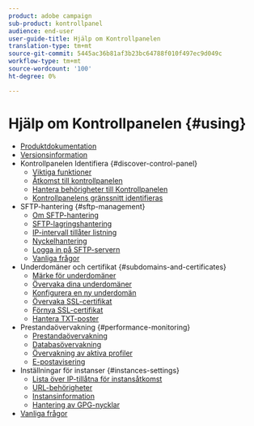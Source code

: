 ```yaml
---
product: adobe campaign
sub-product: kontrollpanel
audience: end-user
user-guide-title: Hjälp om Kontrollpanelen
translation-type: tm+mt
source-git-commit: 5445ac36b81af3b23bc64788f010f497ec9d049c
workflow-type: tm+mt
source-wordcount: '100'
ht-degree: 0%

---
```



# Hjälp om Kontrollpanelen {#using}

+ [Produktdokumentation](control-panel-home.md)
+ [Versionsinformation](release-notes.md)
+ Kontrollpanelen Identifiera {#discover-control-panel}
   + [Viktiga funktioner](discover/using/key-features.md)
   + [Åtkomst till kontrollpanelen](discover/using/accessing-control-panel.md)
   + [Hantera behörigheter till Kontrollpanelen](discover/using/managing-permissions.md)
   + [Kontrollpanelens gränssnitt identifieras](discover/using/discovering-the-interface.md)
+ SFTP-hantering {#sftp-management}
   + [Om SFTP-hantering](sftp/using/about-sftp-management.md)
   + [SFTP-lagringshantering](sftp/using/sftp-storage-management.md)
   + [IP-intervall tillåter listning](sftp/using/ip-range-whitelisting.md)
   + [Nyckelhantering](sftp/using/key-management.md)
   + [Logga in på SFTP-servern](sftp/using/logging-into-sftp-server.md)
   + [Vanliga frågor](sftp/using/common-questions.md)
+ Underdomäner och certifikat {#subdomains-and-certificates}
   + [Märke för underdomäner](subdomains-certificates/using/subdomains-branding.md)
   + [Övervaka dina underdomäner](subdomains-certificates/using/monitoring-subdomains.md)
   + [Konfigurera en ny underdomän](subdomains-certificates/using/setting-up-new-subdomain.md)
   + [Övervaka SSL-certifikat](subdomains-certificates/using/monitoring-ssl-certificates.md)
   + [Förnya SSL-certifikat](subdomains-certificates/using/renewing-subdomain-certificate.md)
   + [Hantera TXT-poster](subdomains-certificates/using/managing-txt-records.md)
+ Prestandaövervakning {#performance-monitoring}
   + [Prestandaövervakning](performance-monitoring/using/about-performance-monitoring.md)
   + [Databasövervakning](performance-monitoring/using/database-monitoring.md)
   + [Övervakning av aktiva profiler](performance-monitoring/using/active-profiles-monitoring.md)
   + [E-postavisering](performance-monitoring/using/email-alerting.md)
+ Inställningar för instanser {#instances-settings}
   + [Lista över IP-tillåtna för instansåtkomst](instances-settings/using/ip-whitelisting-instance-access.md)
   + [URL-behörigheter](instances-settings/using/url-permissions.md)
   + [Instansinformation](instances-settings/using/instance-details.md)
   + [Hantering av GPG-nycklar](instances-settings/using/gpg-keys-management.md)
+ [Vanliga frågor](faq.md)
